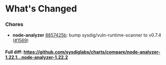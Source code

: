 # What's Changed

### Chores
- **node-analyzer** [8857425b](https://github.com/sysdiglabs/charts/commit/8857425ba0edef4849a8ddd77a99122af1ec3161): bump sysdig/vuln-runtime-scanner to v0.7.4 ([#1569](https://github.com/sysdiglabs/charts/issues/1569))
#### Full diff: https://github.com/sysdiglabs/charts/compare/node-analyzer-1.22.1...node-analyzer-1.22.2
